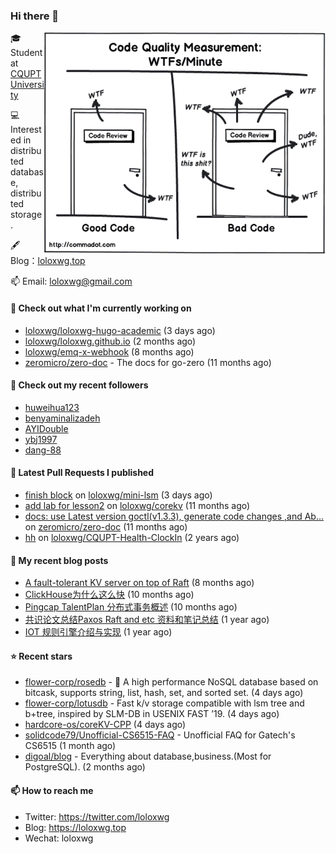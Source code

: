 ### Hi there 👋

<img align="right" src="https://raw.githubusercontent.com/loloxwg/loloxwg/master/assets/WTFs-per-minute.png" width="450">
 
🎓 Student at [CQUPT University](https://www.cqupt.edu.cn/)

💻 Interested in distributed database, distributed storage.

🖋 Blog：[loloxwg.top](https://loloxwg.top)



📫 Email: [loloxwg@gmail.com](mailto:loloxwg@gmail.com)



#### 👷 Check out what I'm currently working on

- [loloxwg/loloxwg-hugo-academic](https://github.com/loloxwg/loloxwg-hugo-academic) (3 days ago)
- [loloxwg/loloxwg.github.io](https://github.com/loloxwg/loloxwg.github.io) (2 months ago)
- [loloxwg/emq-x-webhook](https://github.com/loloxwg/emq-x-webhook) (8 months ago)
- [zeromicro/zero-doc](https://github.com/zeromicro/zero-doc) - The docs for go-zero (11 months ago)

#### 👯 Check out my recent followers

- [huweihua123](https://github.com/huweihua123)
- [benyaminalizadeh](https://github.com/benyaminalizadeh)
- [AYIDouble](https://github.com/AYIDouble)
- [ybj1997](https://github.com/ybj1997)
- [dang-88](https://github.com/dang-88)

#### 🔨 Latest Pull Requests I published

- [finish block](https://github.com/loloxwg/mini-lsm/pull/1) on [loloxwg/mini-lsm](https://github.com/loloxwg/mini-lsm) (3 days ago)
- [add lab for lesson2](https://github.com/loloxwg/corekv/pull/1) on [loloxwg/corekv](https://github.com/loloxwg/corekv) (11 months ago)
- [docs: use Latest version goctl(v1.3.3), generate code changes ,and Ab…](https://github.com/zeromicro/zero-doc/pull/121) on [zeromicro/zero-doc](https://github.com/zeromicro/zero-doc) (11 months ago)
- [hh](https://github.com/loloxwg/CQUPT-Health-ClockIn/pull/1) on [loloxwg/CQUPT-Health-ClockIn](https://github.com/loloxwg/CQUPT-Health-ClockIn) (2 years ago)

#### 📜 My recent blog posts

- [A fault-tolerant KV server on top of Raft](https://loloxwg.top/post/a_fault-tolerant_kv_server_on_top_of_raft/) (8 months ago)
- [ClickHouse为什么这么快](https://loloxwg.top/post/clickhouse%E4%B8%BA%E4%BB%80%E4%B9%88%E8%BF%99%E4%B9%88%E5%BF%AB/) (10 months ago)
- [Pingcap TalentPlan 分布式事务概述](https://loloxwg.top/post/%E5%88%86%E5%B8%83%E5%BC%8F%E4%BA%8B%E5%8A%A1%E6%A6%82%E8%BF%B0/) (10 months ago)
- [共识论文总结Paxos Raft and etc 资料和笔记总结](https://loloxwg.top/post/%E5%85%B1%E8%AF%86%E8%AE%BA%E6%96%87%E6%80%BB%E7%BB%93paxos-raft-and-etc-%E8%B5%84%E6%96%99%E5%92%8C%E7%AC%94%E8%AE%B0%E6%80%BB%E7%BB%93/) (1 year ago)
- [IOT 规则引擎介绍与实现](https://loloxwg.top/post/iot%E8%A7%84%E5%88%99%E5%BC%95%E6%93%8E/) (1 year ago)

#### ⭐ Recent stars

- [flower-corp/rosedb](https://github.com/flower-corp/rosedb) - 🚀 A high performance NoSQL database based on bitcask, supports string, list, hash, set, and sorted set. (4 days ago)
- [flower-corp/lotusdb](https://github.com/flower-corp/lotusdb) - Fast k/v storage compatible with lsm tree and b&#43;tree, inspired by SLM-DB in USENIX FAST ’19. (4 days ago)
- [hardcore-os/coreKV-CPP](https://github.com/hardcore-os/coreKV-CPP) (4 days ago)
- [solidcode79/Unofficial-CS6515-FAQ](https://github.com/solidcode79/Unofficial-CS6515-FAQ) - Unofficial FAQ for Gatech&#39;s CS6515 (1 month ago)
- [digoal/blog](https://github.com/digoal/blog) - Everything about database,business.(Most for PostgreSQL). (2 months ago)

#### 📫 How to reach me

- Twitter: https://twitter.com/loloxwg
- Blog: https://loloxwg.top
- Wechat: loloxwg

